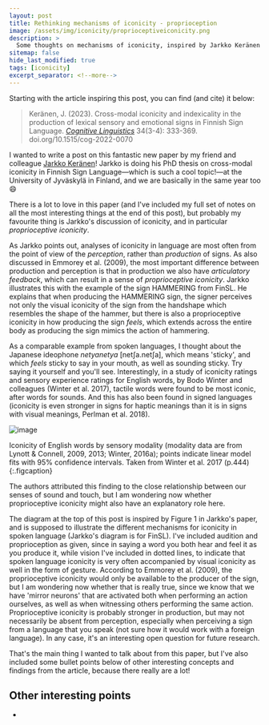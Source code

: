 ```yaml
---
layout: post
title: Rethinking mechanisms of iconicity - proprioception
image: /assets/img/iconicity/proprioceptiveiconicity.png
description: >
  Some thoughts on mechanisms of iconicity, inspired by Jarkko Keränen's excellent recent article in Cognitive Linguistics!
sitemap: false
hide_last_modified: true
tags: [iconicity]
excerpt_separator: <!--more-->
---
```


Starting with the article inspiring this post, you can find (and cite) it below:

 > Keränen, J. (2023). Cross-modal iconicity and indexicality in the production of lexical sensory and emotional signs in Finnish Sign Language. [*Cognitive Linguistics*](https://doi.org/10.1515/cog-2022-0070) 34(3-4): 333-369. doi.org/10.1515/cog-2022-0070

<!--more-->

I wanted to write a post on this fantastic new paper by my friend and colleague [Jarkko Keränen](https://www.jyu.fi/en/people/jarkko-keranen)! Jarkko is doing his PhD thesis on cross-modal iconicity in Finnish Sign Language—which is such a cool topic!—at the University of Jyväskylä in Finland, and we are basically in the same year too 😄

There is a lot to love in this paper (and I've included my full set of notes on all the most interesting things at the end of this post), but probably my favourite thing is Jarkko's discussion of iconicity, and in particular *proprioceptive iconicity*. 

As Jarkko points out, analyses of iconicity in language are most often from the point of view of the *perception*, rather than *production* of signs. As also discussed in Emmorey et al. (2009), the most important difference between production and perception is that in production we also have *articulatory feedback*, which can result in a sense of *proprioceptive iconicity*. Jarkko illustrates this with the example of the sign HAMMERING from FinSL. He explains that when producing the HAMMERING sign, the signer perceives not only the visual iconicity of the sign from the handshape which resembles the shape of the hammer, but there is also a proprioceptive iconicity in how producing the sign _feels_, which extends across the entire body as producing the sign mimics the action of hammering. 

As a comparable example from spoken languages, I thought about the Japanese ideophone *netyanetya* [netʃa.netʃa], which means 'sticky', and which *feels* sticky to say in your mouth, as well as sounding sticky. Try saying it yourself and you'll see. Interestingly, in a study of iconicity ratings and sensory experience ratings for English words, by Bodo Winter and colleagues (Winter et al. 2017), tactile words were found to be most iconic, after words for sounds. And this has also been found in signed languages (iconicity is even stronger in signs for haptic meanings than it is in signs with visual meanings, Perlman et al. 2018).

![image](https://github.com/BonnieMcLean/bonniemclean.github.io/assets/66249141/be7fe617-accd-4805-b84a-3e0c7fc98c1b)

Iconicity of English words by sensory modality (modality data are from Lynott & Connell, 2009, 2013; Winter, 2016a); points indicate linear model fits with 95% confidence intervals. Taken from Winter et al. 2017 (p.444)  
{:.figcaption}

The authors attributed this finding to the close relationship between our senses of sound and touch, but I am wondering now whether proprioceptive iconicity might also have an explanatory role here. 

The diagram at the top of this post is inspired by Figure 1 in Jarkko's paper, and is supposed to illustrate the different mechanisms for iconicity in spoken language (Jarkko's diagram is for FinSL). I've included audition and proprioception as given, since in saying a word you both hear and feel it as you produce it, while vision I've included in dotted lines, to indicate that spoken language iconicity is very often accompanied by visual iconicity as well in the form of gesture. According to Emmorey et al. (2009), the proprioceptive iconicity would only be available to the producer of the sign, but I am wondering now whether that is really true, since we know that we have 'mirror neurons' that are activated both when performing an action ourselves, as well as when witnessing others performing the same action. Proprioceptive iconicity is probably stronger in production, but may not necessarily be absent from perception, especially when perceiving a sign from a language that you speak (not sure how it would work with a foreign language). In any case, it's an interesting open question for future research.

That's the main thing I wanted to talk about from this paper, but I've also included some bullet points below of other interesting concepts and findings from the article, because there really are a lot!

## Other interesting points

* 



